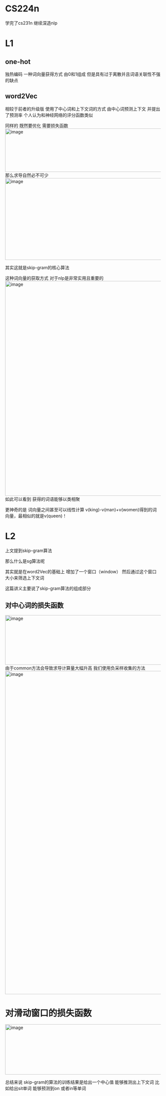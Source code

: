 CS224n
=========
学完了cs231n 继续深造nlp
# L1
## one-hot
独热编码 一种词向量获得方式 由0和1组成 但是具有过于离散并且词语关联性不强的缺点

## word2Vec
相较于前者的升级版 使用了中心词和上下文词的方式 由中心词预测上下文 并提出了预测率 个人认为和神经网络的评分函数类似 

同样的 既然要优化 需要损失函数
<img width="551" height="140" alt="image" src="https://github.com/user-attachments/assets/d53fd732-a33a-4744-b22b-f6fb60b307cc" />
那么求导自然必不可少
<img width="843" height="264" alt="image" src="https://github.com/user-attachments/assets/9e6f3a4a-ded9-4941-8f24-685e7bf1723e" />

其实这就是skip-gram的核心算法

这种词向量的获取方式 对于nlp是非常实用且重要的
<img width="1103" height="693" alt="image" src="https://github.com/user-attachments/assets/d4e8973f-f88f-4934-8c73-5a08d8e51c58" />
如此可以看到 获得的词语能够以类相聚

更神奇的是 词向量之间甚至可以线性计算
v(king)-v(man)+v(women)得到的词向量，最相似的就是v(queen)！
# L2
上文提到skip-gram算法

那么什么是sg算法呢

其实就是在word2Vec的基础上 增加了一个窗口（window） 然后通过这个窗口大小来筛选上下文词

这篇讲义主要说了skip-gram算法的组成部分

## 对中心词的损失函数
<img width="997" height="160" alt="image" src="https://github.com/user-attachments/assets/e9fa7487-0424-4bf8-887b-3e65bb98a00f" />
由于common方法会导致求导计算量大幅升高 我们使用负采样收集的方法
<img width="1149" height="1043" alt="image" src="https://github.com/user-attachments/assets/7f37a649-c29a-43d4-85a5-8aed55a5c846" />

# 对滑动窗口的损失函数
<img width="1013" height="162" alt="image" src="https://github.com/user-attachments/assets/66320a49-2426-4f19-9641-09038200a4b4" />

总结来说 skip-gram的算法的训练结果是给出一个中心值 能够推测出上下文词 比如给出sit单词 能够预测到on 或者in等单词






